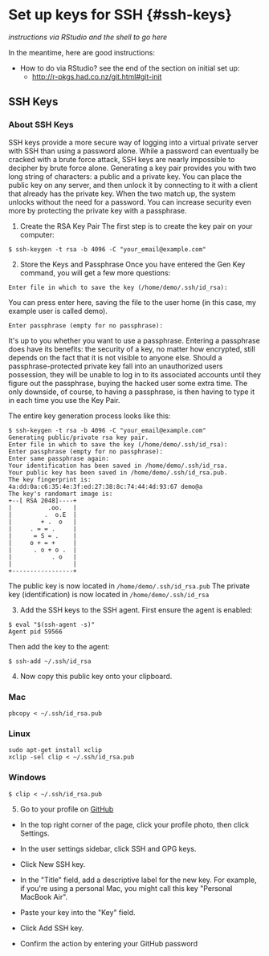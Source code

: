 # Set up keys for SSH {#ssh-keys}

*instructions via RStudio and the shell to go here*

In the meantime, here are good instructions:

  * How to do via RStudio? see the end of the section on initial set up:
    - <http://r-pkgs.had.co.nz/git.html#git-init>

## SSH Keys
### About SSH Keys

SSH keys provide a more secure way of logging into a virtual private server with SSH than using a password alone. While a password can eventually be cracked with a brute force attack, SSH keys are nearly impossible to decipher by brute force alone. Generating a key pair provides you with two long string of characters: a public and a private key. You can place the public key on any server, and then unlock it by connecting to it with a client that already has the private key. When the two match up, the system unlocks without the need for a password. You can increase security even more by protecting the private key with a passphrase.

1.  Create the RSA Key Pair
The first step is to create the key pair on your computer:
```
$ ssh-keygen -t rsa -b 4096 -C "your_email@example.com"
```
2.  Store the Keys and Passphrase
Once you have entered the Gen Key command, you will get a few more questions:
```
Enter file in which to save the key (/home/demo/.ssh/id_rsa):
```
You can press enter here, saving the file to the user home (in this case, my example user is called demo).
```
Enter passphrase (empty for no passphrase):
```
It's up to you whether you want to use a passphrase. Entering a passphrase does have its benefits: the security of a key, no matter how encrypted, still depends on the fact that it is not visible to anyone else. Should a passphrase-protected private key fall into an unauthorized users possession, they will be unable to log in to its associated accounts until they figure out the passphrase, buying the hacked user some extra time. The only downside, of course, to having a passphrase, is then having to type it in each time you use the Key Pair.

The entire key generation process looks like this:
```
$ ssh-keygen -t rsa -b 4096 -C "your_email@example.com"
Generating public/private rsa key pair.
Enter file in which to save the key (/home/demo/.ssh/id_rsa): 
Enter passphrase (empty for no passphrase): 
Enter same passphrase again: 
Your identification has been saved in /home/demo/.ssh/id_rsa.
Your public key has been saved in /home/demo/.ssh/id_rsa.pub.
The key fingerprint is:
4a:dd:0a:c6:35:4e:3f:ed:27:38:8c:74:44:4d:93:67 demo@a
The key's randomart image is:
+--[ RSA 2048]----+
|          .oo.   |
|         .  o.E  |
|        + .  o   |
|     . = = .     |
|      = S = .    |
|     o + = +     |
|      . o + o .  |
|           . o   |
|                 |
+-----------------+

```
The public key is now located in ```/home/demo/.ssh/id_rsa.pub```
The private key (identification) is now located in ```/home/demo/.ssh/id_rsa```

3. Add the SSH keys to the SSH agent. First ensure the agent is enabled:
```
$ eval "$(ssh-agent -s)"
Agent pid 59566
```
Then add the key to the agent:
```
$ ssh-add ~/.ssh/id_rsa
```

4. Now copy this public key onto your clipboard.

### Mac
```
pbcopy < ~/.ssh/id_rsa.pub
```

### Linux
```
sudo apt-get install xclip
xclip -sel clip < ~/.ssh/id_rsa.pub

```

### Windows
```
$ clip < ~/.ssh/id_rsa.pub
```

5. Go to your profile on [GitHub](GitHub.com)
-   In the top right corner of the page, click your profile photo, then click Settings.

-   In the user settings sidebar, click SSH and GPG keys.

-   Click New SSH key.

-   In the "Title" field, add a descriptive label for the new key. For   example, if you're using a personal Mac, you might call this key "Personal MacBook Air".

-   Paste your key into the "Key" field.

-   Click Add SSH key.

-   Confirm the action by entering your GitHub password
